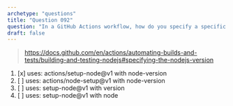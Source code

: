 ```yaml
---
archetype: "questions"
title: "Question 092"
question: "In a GitHub Actions workflow, how do you specify a specific version of Node.js to use in a job?"
draft: false
---
```



> https://docs.github.com/en/actions/automating-builds-and-tests/building-and-testing-nodejs#specifying-the-nodejs-version
1. [x] uses: actions/setup-node@v1 with node-version
1. [ ] uses: actions/node-setup@v1 with node-version
1. [ ] uses: setup-node@v1 with version
1. [ ] uses: setup-node@v1 with node